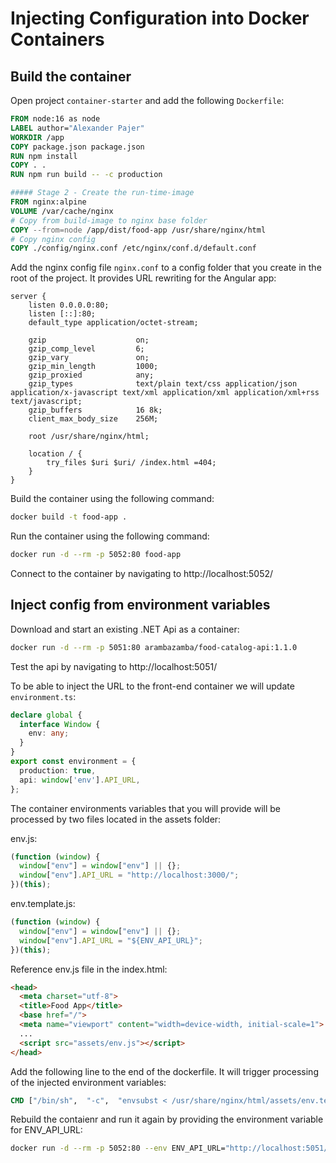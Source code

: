 # Injecting Configuration into Docker Containers

## Build the container

Open project `container-starter` and add the following `Dockerfile`:

```dockerfile
FROM node:16 as node
LABEL author="Alexander Pajer"
WORKDIR /app
COPY package.json package.json
RUN npm install
COPY . .
RUN npm run build -- -c production

##### Stage 2 - Create the run-time-image
FROM nginx:alpine
VOLUME /var/cache/nginx
# Copy from build-image to nginx base folder
COPY --from=node /app/dist/food-app /usr/share/nginx/html
# Copy nginx config
COPY ./config/nginx.conf /etc/nginx/conf.d/default.conf
```

Add the nginx config file `nginx.conf` to a config folder that you create in the root of the project. It provides URL rewriting for the Angular app:

```nginx
server {
    listen 0.0.0.0:80;
    listen [::]:80;
    default_type application/octet-stream;

    gzip                    on;
    gzip_comp_level         6;
    gzip_vary               on;
    gzip_min_length         1000;
    gzip_proxied            any;
    gzip_types              text/plain text/css application/json application/x-javascript text/xml application/xml application/xml+rss text/javascript;
    gzip_buffers            16 8k;
    client_max_body_size    256M;

    root /usr/share/nginx/html;

    location / {
        try_files $uri $uri/ /index.html =404;
    }
}
```


Build the container using the following command:

```bash
docker build -t food-app .
```

Run the container using the following command:

```bash
docker run -d --rm -p 5052:80 food-app
```

Connect to the container by navigating to http://localhost:5052/

## Inject config from environment variables

Download and start an existing .NET Api as a container:

```bash
docker run -d --rm -p 5051:80 arambazamba/food-catalog-api:1.1.0
```

Test the api by navigating to http://localhost:5051/

To be able to inject the URL to the front-end container we will update `environment.ts`:

```typescript
declare global {
  interface Window {
    env: any;
  }
}
export const environment = {
  production: true,
  api: window['env'].API_URL,
};
```

The container environments variables that you will provide will be processed by two files located in the assets folder:

env.js:

```javascript
(function (window) {
  window["env"] = window["env"] || {};
  window["env"].API_URL = "http://localhost:3000/";
})(this);
```

env.template.js:

```javascript
(function (window) {
  window["env"] = window["env"] || {};
  window["env"].API_URL = "${ENV_API_URL}";
})(this);
```

Reference env.js file in the index.html:

```html
<head>
  <meta charset="utf-8">
  <title>Food App</title>
  <base href="/">
  <meta name="viewport" content="width=device-width, initial-scale=1">
  ...
  <script src="assets/env.js"></script>
</head>
```

Add the following line to the end of the dockerfile. It will trigger processing of the injected environment variables:
  
```dockerfile 
CMD ["/bin/sh",  "-c",  "envsubst < /usr/share/nginx/html/assets/env.template.js > /usr/share/nginx/html/assets/env.js && exec nginx -g 'daemon off;'"]
```

Rebuild the contaienr and run it again by providing the environment variable for ENV_API_URL:

```bash
docker run -d --rm -p 5052:80 --env ENV_API_URL="http://localhost:5051/" food-app
```
